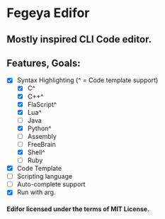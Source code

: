 # Fegeya Edifor
## Mostly inspired CLI Code editor.

## Features, Goals:
  * [x] Syntax Highlighting (^ = Code template support)
    * [x] C^
    * [x] C++^
    * [x] FlaScript^
    * [x] Lua^
    * [ ] Java
    * [x] Python^
    * [ ] Assembly
    * [ ] FreeBrain
    * [x] Shell^
    * [ ] Ruby
  * [x] Code Template
  * [ ] Scripting language
  * [ ] Auto-complete support
  * [x] Run with arg.
  
#### Edifor licensed under the terms of MIT License.
